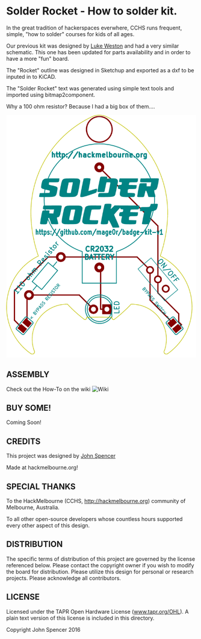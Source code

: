 Solder Rocket - How to solder kit.
=============

In the great tradition of hackerspaces everwhere, CCHS runs frequent, simple, "how to solder" courses for kids of all ages.

Our previous kit was designed by [Luke Weston](https://github.com/lukeweston/DIYBadgeKit) and had a very similar schematic.  This one has been updated for parts availability and in order to have a more "fun" board.

The "Rocket" outline was designed in Sketchup and exported as a dxf to be inputed in to KiCAD.

The "Solder Rocket" text was generated using simple text tools and imported using bitmap2component.

Why a 100 ohm resistor?  Because I had a big box of them....

![Board Layout](Images/Board.png?raw=true "Board Layout")

ASSEMBLY
------------

Check out the How-To on the wiki ![Wiki](https://github.com/mage0r/Solder-Rocket-Badge-Kit/wiki/How-To)

BUY SOME!
------------

Coming Soon!


CREDITS
------------

This project was designed by [John Spencer](https://github.com/mage0r)

Made at hackmelbourne.org!

SPECIAL THANKS
------------

To the HackMelbourne (CCHS, http://hackmelbourne.org) community of Melbourne, Australia.

To all other open-source developers whose countless hours supported every other aspect of this design.

DISTRIBUTION
------------
The specific terms of distribution of this project are governed by the
license referenced below. Please contact the copyright owner if you wish to modify the board for distribution. Please utilize this design for personal or research projects. Please acknowledge all contributors.

LICENSE
-------
Licensed under the TAPR Open Hardware License (www.tapr.org/OHL).
A plain text version of this license is included in this directory.

Copyright John Spencer 2016

